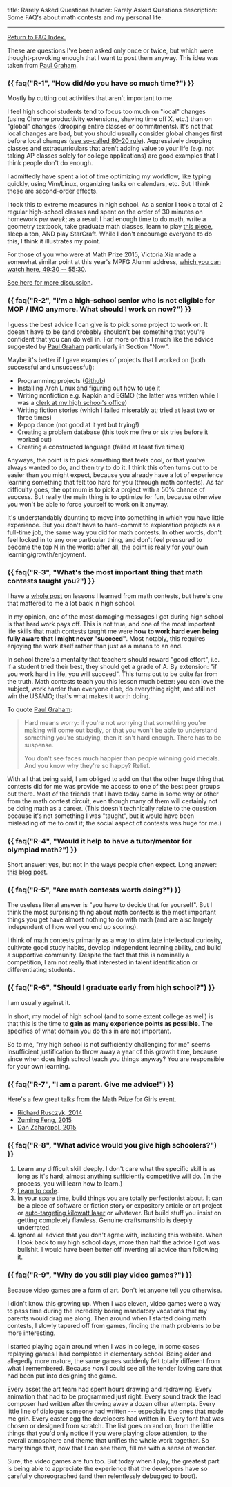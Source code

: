 title: Rarely Asked Questions
header: Rarely Asked Questions
description: Some FAQ's about math contests and my personal life.

---

[Return to FAQ Index.](faqs.html)

These are questions I've been asked only once or twice,
but which were thought-provoking enough that I want to post them anyway.
This idea was taken from [Paul Graham][raq].

### {{ faq("R-1", "How did/do you have so much time?") }}

Mostly by cutting out activities that aren't important to me.

I feel high school students tend to focus too much on "local" changes
(using Chrome productivity extensions, shaving time off X, etc.)
than on "global" changes (dropping entire classes or commitments).
It's not that local changes are bad, but you should usually
consider global changes first before local changes
([see so-called 80-20 rule](https://en.wikipedia.org/wiki/Pareto_principle)).
Aggressively dropping classes and extracurriculars
that aren't adding value to your life
(e.g. not taking AP classes solely for college applications)
are good examples that I think people don't do enough.

I admittedly have spent a lot of time optimizing my workflow,
like typing quickly, using Vim/Linux, organizing tasks on calendars, etc.
But I think these are second-order effects.

I took this to extreme measures in high school.
As a senior I took a total of 2 regular high-school classes
and spent on the order of 30 minutes on homework *per week*;
as a result I had enough time to do math, write a geometry textbook,
take graduate math classes, learn to play
[this piece](https://www.youtube.com/watch?v=Pi8xsZXibIc),
sleep a ton, AND play StarCraft.
While I don't encourage everyone to do this, I think it illustrates my point.

For those of you who were at Math Prize 2015,
Victoria Xia made a somewhat similar point at this year's MPFG Alumni address,
[which you can watch here, 49:30 -- 55:30][vxia].

[See here for more discussion][aopstime].

### {{ faq("R-2", "I'm a high-school senior who is not eligible for MOP / IMO anymore. What should I work on now?") }}

I guess the best advice I can give is to pick some project to work on.
It doesn't have to be (and probably shouldn't be)
something that you're confident that you can do well in.
For more on this I much like the advice suggested
by [Paul Graham](https://paulgraham.com/hs.html)
particularly in Section "Now".

Maybe it's better if I gave examples of projects
that I worked on (both successful and unsuccessful):

- Programming projects ([Github](https://github.com/vEnhance))
- Installing Arch Linux and figuring out how to use it
- Writing nonfiction e.g. Napkin and EGMO
	(the latter was written while I was a
	[clerk at my high school's office](https://blog.evanchen.cc/2016/05/27/fill-in-the-blank/))
- Writing fiction stories (which I failed miserably at;
	tried at least two or three times)
- K-pop dance (not good at it yet but trying!)
- Creating a problem database (this took me five or six tries before it worked out)
- Creating a constructed language (failed at least five times)

Anyways, the point is to pick something that feels cool,
or that you've always wanted to do, and then try to do it.
I think this often turns out to be easier than you might expect,
because you already have a lot of experience learning something
that felt too hard for you (through math contests).
As far difficulty goes,
the optimum is to pick a project with a 50% chance of success.
But really the main thing is to optimize for fun,
because otherwise you won't be able to force yourself to work on it anyway.

It's understandably daunting to move into something
in which you have little experience.
But you don't have to hard-commit to exploration projects as a full-time job,
the same way you did for math contests.
In other words, don't feel locked in to any one particular thing,
and don't feel pressured to become the top N in the world:
after all, the point is really for your own learning/growth/enjoyment.

### {{ faq("R-3", "What's the most important thing that math contests taught you?") }}

I have a [whole post][lessons] on lessons I learned from math contests,
but here's one that mattered to me a lot back in high school.

In my opinion, one of the most damaging messages I got during high school
is that hard work pays off. This is not true, and one of the most important
life skills that math contests taught me were
**how to work hard even being fully aware that I might never "succeed"**.
Most notably, this requires enjoying the work itself
rather than just as a means to an end.

In school there's a mentality that teachers should reward "good effort",
i.e. if a student tried their best, they should get a grade of A.
By extension: "if you work hard in life, you will succeed".
This turns out to be quite far from the truth.
Math contests teach you this lesson much better:
you can love the subject, work harder than everyone else,
do everything right, and still not win the USAMO;
that's what makes it worth doing.

To quote [Paul Graham](https://www.paulgraham.com/hs.html):

> Hard means worry:
> if you're not worrying that something you're making will come out badly,
> or that you won't be able to understand something you're studying,
> then it isn't hard enough. There has to be suspense.
> 
> You don't see faces much happier than people winning gold medals.
> And you know why they're so happy? Relief.

With all that being said, I am obliged to add on that the other
huge thing that contests did for me was provide me access to one
of the best peer groups out there. Most of the friends that I have
today came in some way or other from the math contest circuit,
even though many of them will certainly not be doing math as a career.
(This doesn't technically relate to the question because it's not something
I was "taught", but it would have been misleading of me to omit it;
the social aspect of contests was huge for me.)

### {{ faq("R-4", "Would it help to have a tutor/mentor for olympiad math?") }}

Short answer: yes, but not in the ways people often expect.
Long answer: [this blog post][tutor].

### {{ faq("R-5", "Are math contests worth doing?") }}

The useless literal answer is "you have to decide that for yourself".
But I think the most surprising thing about math contests
is the most important things you get have almost nothing to do with math
(and are also largely independent of how well you end up scoring).

I think of math contests primarily as a way to stimulate
intellectual curiosity, cultivate good study habits,
develop independent learning ability,
and build a supportive community.
Despite the fact that this is nominally a competition,
I am not really that interested in talent identification
or differentiating students.

### {{ faq("R-6", "Should I graduate early from high school?") }}

I am usually against it.

In short, my model of high school (and to some extent college as well) is that
this is the time to **gain as many experience points as possible**.
The specifics of what domain you do this in are not important.

So to me, "my high school is not sufficiently challenging for me" seems
insufficient justification to throw away a year of this growth time,
because since when does high school teach you things anyway?
You are responsible for your own learning.

### {{ faq("R-7", "I am a parent. Give me advice!") }}

Here's a few great talks from the Math Prize for Girls event.

- [Richard Rusczyk, 2014](https://www.youtube.com/watch?v=TYCxbFad36g)
- [Zuming Feng, 2015](https://www.youtube.com/watch?v=cVlR-5hS6f4)
- [Dan Zaharopol, 2015](https://www.youtube.com/watch?v=7Qd5WxW4HBE)

### {{ faq("R-8", "What advice would you give high schoolers?") }}

1. Learn any difficult skill deeply.
	I don't care what the specific skill is as long as it's hard;
	almost anything sufficiently competitive will do.
	(In the process, you will learn how to learn.)
2. [Learn to code](techsupport.html).
3. In your spare time, build things you are totally perfectionist about.
	It can be a piece of software or fiction story or expository article
	or art project or [auto-targeting kilowatt laser][laser] or whatever.
	But build stuff you insist on getting completely flawless.
	Genuine craftsmanship is deeply underrated.
4. Ignore all advice that you don't agree with, including this website.
	When I look back to my high school days,
	more than half the advice I got was bullshit.
	I would have been better off inverting all advice than following it.

### {{ faq("R-9", "Why do you still play video games?") }}

Because video games are a form of art. Don't let anyone tell you otherwise.

I didn't know this growing up.
When I was eleven, video games were a way to pass time during the incredibly
boring mandatory vacations that my parents would drag me along.
Then around when I started doing math contests, I slowly tapered off from games,
finding the math problems to be more interesting.

I started playing again around when I was in college,
in some cases replaying games I had completed in elementary school.
Being older and allegedly more mature,
the same games suddenly felt totally different from what I remembered.
Because *now* I could see all the tender loving care that had been
put into designing the game.

Every asset the art team had spent hours drawing and redrawing.
Every animation that had to be programmed just right.
Every sound track the lead composer had written
after throwing away a dozen other attempts.
Every little line of dialogue someone had written ---
especially the ones that made me grin.
Every easter egg the developers had written in.
Every font that was chosen or designed from scratch.
The list goes on and on, from the little things that you'd only notice
if you were playing close attention, to the overall atmosphere
and theme that unifies the whole work together.
So many things that, now that I can see them, fill me with a sense of wonder.

Sure, the video games are fun too.
But today when I play, the greatest part is being able to appreciate
the experience that the developers have so carefully choreographed
(and then relentlessly debugged to boot).

[raq]: https://paulgraham.com/raq.html
[tutor]: https://blog.evanchen.cc/2016/02/07/stop-paying-me-per-hour/
[vxia]: https://techtv.mit.edu/collections/mathprizeforgirls/videos/32759-math-prize-for-girls-ceremony-part-2
[aopstime]: https://www.artofproblemsolving.com/community/c5h1147943p5421541
[procrastinate]: https://paulgraham.com/procrastination.html
[lessons]: https://blog.evanchen.cc/2018/01/05/lessons-from-math-olympiads/
[laser]: https://xkcd.com/382/
